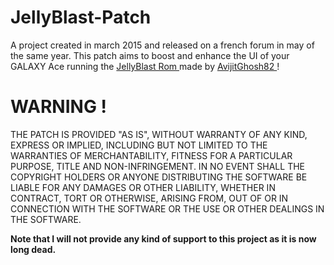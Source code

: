 # JellyBlast-Patch
A project created in march 2015 and released on a french forum in may of the same year. This patch aims to boost and enhance the UI of your GALAXY Ace running the <a href="https://forum.xda-developers.com/t/port-rom-ics-jelly-bean-mod-jellyblast-v3-0-5-ota5.1976674/"> JellyBlast Rom </a> made by <a href="https://forum.xda-developers.com/m/avijitghosh82.4532876/"> AvijitGhosh82 </a> !

# WARNING !
THE PATCH IS PROVIDED "AS IS", WITHOUT WARRANTY OF ANY KIND, EXPRESS 
OR IMPLIED, INCLUDING BUT NOT LIMITED TO THE WARRANTIES OF 
MERCHANTABILITY, FITNESS FOR A PARTICULAR PURPOSE, TITLE AND 
NON-INFRINGEMENT. IN NO EVENT SHALL THE COPYRIGHT HOLDERS OR ANYONE 
DISTRIBUTING THE SOFTWARE BE LIABLE FOR ANY DAMAGES OR OTHER LIABILITY, 
WHETHER IN CONTRACT, TORT OR OTHERWISE, ARISING FROM, OUT OF OR IN 
CONNECTION WITH THE SOFTWARE OR THE USE OR OTHER DEALINGS IN THE 
SOFTWARE.

**Note that I will not provide any kind of support to this project as it is now long dead.**
